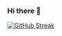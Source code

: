 ### Hi there 👋
[![GitHub Streak](https://github-readme-streak-stats.herokuapp.com?user=raymartsalvador&theme=dark)](https://git.io/streak-stats)
<!--
**raymartsalvador/raymartsalvador** is a ✨ _special_ ✨ repository because its `README.md` (this file) appears on your GitHub profile.

Here are some ideas to get you started:

- 🔭 I’m currently working on ...
- 🌱 I’m currently learning ...
- 👯 I’m looking to collaborate on ...
- 🤔 I’m looking for help with ...
- 💬 Ask me about ...
- 📫 How to reach me: ...
- 😄 Pronouns: ...
- ⚡ Fun fact: ...
-->
